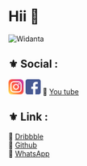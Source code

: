 # Hii 👋

<img src="https://github-readme-stats.vercel.app/api?username=Widanta&show_icons=true&theme=tokyonight" alt="Widanta" />

## :fleur_de_lis: Social :
<!-- sosial  -->
[<img src="img/instagram.png" alt="ig" width="30px">](https://www.instagram.com/widantaa_/)
[<img src="img/facebook.png" alt="fb" width="30px">](https://www.facebook.com/imade.widanta.5)
:link: [You tube](https://www.youtube.com/channel/UCT-EcPYl-tJ9elP_RKibUNg/featured?view_as=subscriber)

## :fleur_de_lis: Link :
:link: [Dribbble](https://dribbble.com/Widanta)<br>
:link: [Github](https://github.com/Widanta)<br>
:link: [WhatsApp](https://wa.me/+6287784793721)



<!--
**Widanta/Widanta** is a ✨ _special_ ✨ repository because its `README.md` (this file) appears on your GitHub profile.

Here are some ideas to get you started:

- 🔭 I’m currently working on ...
- 🌱 I’m currently learning ...
- 👯 I’m looking to collaborate on ...
- 🤔 I’m looking for help with ...
- 💬 Ask me about ...
- 📫 How to reach me: ...
- 😄 Pronouns: ...
- ⚡ Fun fact: ...
👋
-->
